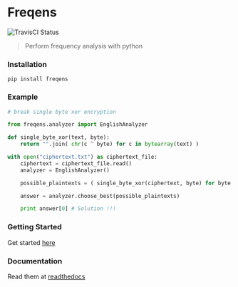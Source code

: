 # Freqens
![TravisCI Status](https://travis-ci.org/BraulioVM/freqens.svg)
> Perform frequency analysis with python

### Installation
````
pip install freqens
````

### Example
````python
# break single byte xor encryption

from freqens.analyzer import EnglishAnalyzer

def single_byte_xor(text, byte):
	return "".join( chr(c ^ byte) for c in bytearray(text) )

with open("ciphertext.txt") as ciphertext_file:
	ciphertext = ciphertext_file.read()
	analyzer = EnglishAnalyzer()

	possible_plaintexts = ( single_byte_xor(ciphertext, byte) for byte in range(256) )

	answer = analyzer.choose_best(possible_plaintexts)

	print answer[0] # Solution !!!

````
### Getting Started
Get started [here](http://freqens.readthedocs.org/en/latest/tutorial.html)

### Documentation
Read them at [readthedocs](http://freqens.readthedocs.org/en/latest/)
